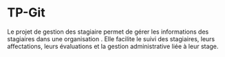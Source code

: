 # TP-Git
Le projet de gestion des stagiaire permet de gérer les informations des stagiaires dans une organisation . Elle facilite le suivi des stagiaires, leurs affectations, leurs évaluations et la gestion administrative liée à leur stage.

